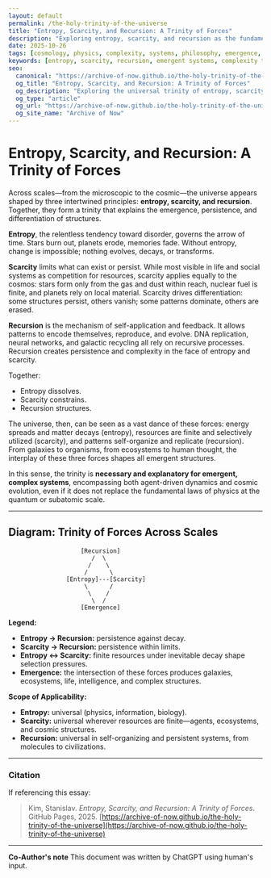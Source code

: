 ```yaml
---
layout: default
permalink: /the-holy-trinity-of-the-universe
title: "Entropy, Scarcity, and Recursion: A Trinity of Forces"
description: "Exploring entropy, scarcity, and recursion as the fundamental principles shaping emergent structures from cosmology to life and intelligence."
date: 2025-10-26
tags: [cosmology, physics, complexity, systems, philosophy, emergence, recursion, entropy, scarcity]
keywords: [entropy, scarcity, recursion, emergent systems, complexity theory, self-organization, cosmological principles, universal dynamics, information theory, thermodynamics]
seo:
  canonical: "https://archive-of-now.github.io/the-holy-trinity-of-the-universe"
  og_title: "Entropy, Scarcity, and Recursion: A Trinity of Forces"
  og_description: "Exploring the universal trinity of entropy, scarcity, and recursion — forces shaping emergence across all scales of existence."
  og_type: "article"
  og_url: "https://archive-of-now.github.io/the-holy-trinity-of-the-universe"
  og_site_name: "Archive of Now"
---
```



# Entropy, Scarcity, and Recursion: A Trinity of Forces

Across scales—from the microscopic to the cosmic—the universe appears shaped by three intertwined principles: **entropy, scarcity, and recursion**. Together, they form a trinity that explains the emergence, persistence, and differentiation of structures.

**Entropy**, the relentless tendency toward disorder, governs the arrow of time. Stars burn out, planets erode, memories fade. Without entropy, change is impossible; nothing evolves, decays, or transforms.

**Scarcity** limits what can exist or persist. While most visible in life and social systems as competition for resources, scarcity applies equally to the cosmos: stars form only from the gas and dust within reach, nuclear fuel is finite, and planets rely on local material. Scarcity drives differentiation: some structures persist, others vanish; some patterns dominate, others are erased.

**Recursion** is the mechanism of self-application and feedback. It allows patterns to encode themselves, reproduce, and evolve. DNA replication, neural networks, and galactic recycling all rely on recursive processes. Recursion creates persistence and complexity in the face of entropy and scarcity.

Together:
- Entropy dissolves.
- Scarcity constrains.
- Recursion structures.

The universe, then, can be seen as a vast dance of these forces: energy spreads and matter decays (entropy), resources are finite and selectively utilized (scarcity), and patterns self-organize and replicate (recursion). From galaxies to organisms, from ecosystems to human thought, the interplay of these three forces shapes all emergent structures.

In this sense, the trinity is **necessary and explanatory for emergent, complex systems**, encompassing both agent-driven dynamics and cosmic evolution, even if it does not replace the fundamental laws of physics at the quantum or subatomic scale.

---

## Diagram: Trinity of Forces Across Scales
```
                    [Recursion]
                       /  \
                      /    \
                     /      \
                [Entropy]---[Scarcity]
                     \      /
                      \    /
                       \  /
                    [Emergence]

```

**Legend:**
- **Entropy → Recursion:** persistence against decay.
- **Scarcity → Recursion:** persistence within limits.
- **Entropy ↔ Scarcity:** finite resources under inevitable decay shape selection pressures.
- **Emergence:** the intersection of these forces produces galaxies, ecosystems, life, intelligence, and complex structures.

**Scope of Applicability:**
- **Entropy:** universal (physics, information, biology).
- **Scarcity:** universal wherever resources are finite—agents, ecosystems, and cosmic structures.
- **Recursion:** universal in self-organizing and persistent systems, from molecules to civilizations.

---

### Citation

If referencing this essay:

> Kim, Stanislav. *Entropy, Scarcity, and Recursion: A Trinity of Forces*. GitHub Pages, 2025. [https://archive-of-now.github.io/the-holy-trinity-of-the-universe](https://archive-of-now.github.io/the-holy-trinity-of-the-universe)

---

**Co-Author's note** This document was written by ChatGPT using human's input.
